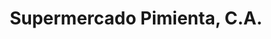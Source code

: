 ---
title: "Supermercado Pimienta, C.A."
url: /los-nuevos-teques/supermercado-pimienta-c-a/
shop: supermercado
---